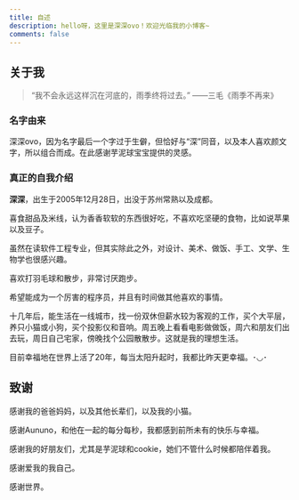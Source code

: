 ```yaml
---
title: 自述
description: hello呀，这里是深深ovo！欢迎光临我的小博客~
comments: false
---
```


## 关于我

> “我不会永远这样沉在河底的，雨季终将过去。” ——三毛《雨季不再来》

### 名字由来

深深ovo，因为名字最后一个字过于生僻，但恰好与“深”同音，以及本人喜欢颜文字，所以组合而成。在此感谢芋泥球宝宝提供的灵感。

### 真正的自我介绍

**深深**，出生于2005年12月28日，出没于苏州常熟以及成都。

喜食甜品及米线，认为香香软软的东西很好吃，不喜欢吃坚硬的食物，比如说苹果以及豆子。

虽然在读软件工程专业，但其实除此之外，对设计、美术、做饭、手工、文学、生物学也很感兴趣。

喜欢打羽毛球和散步，非常讨厌跑步。

希望能成为一个厉害的程序员，并且有时间做其他喜欢的事情。

十几年后，能生活在一线城市，找一份双休但薪水较为客观的工作，买个大平层，养只小猫或小狗，买个投影仪和音响。周五晚上看看电影做做饭，周六和朋友们出去玩，周日自己宅家，傍晚找个公园散散步。这就是我的理想生活。

目前幸福地在世界上活了20年，每当太阳升起时，我都比昨天更幸福。･◡･

## 致谢

感谢我的爸爸妈妈，以及其他长辈们，以及我的小猫。

感谢Aununo，和他在一起的每分每秒，我都感到前所未有的快乐与幸福。

感谢我的好朋友们，尤其是芋泥球和cookie，她们不管什么时候都陪伴着我。

感谢爱我的我自己。

感谢世界。
